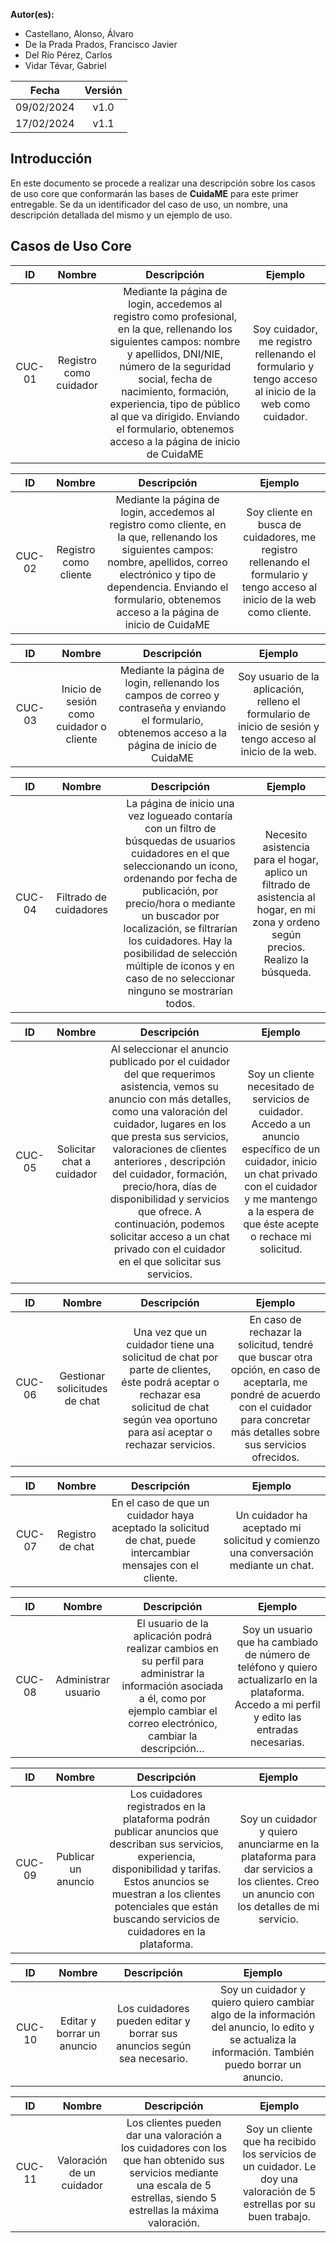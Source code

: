 ﻿**Autor(es):**
- Castellano, Alonso, Álvaro
- De la Prada Prados, Francisco Javier
- Del Río Pérez, Carlos
- Vidar Tévar, Gabriel


|**Fecha**|**Versión**|
| :-: | :-: |
|09/02/2024|v1.0|
|17/02/2024|v1.1|







## Introducción
En este documento se procede a realizar una descripción sobre los casos de uso core que conformarán las bases de **CuidaME** para este primer entregable. Se da un identificador del caso de uso, un nombre, una descripción detallada del mismo y un ejemplo de uso.

## Casos de Uso Core


|**ID**|**Nombre**|**Descripción**|**Ejemplo**|
| :-: | :-: | :-: | :-: |
|CUC-01|Registro como cuidador|Mediante la página de login, accedemos al registro como profesional, en la que, rellenando los siguientes campos:  nombre y apellidos, DNI/NIE, número de la seguridad social, fecha de nacimiento, formación, experiencia, tipo de público al que va dirigido. Enviando el formulario, obtenemos acceso a la página de inicio de CuidaME|Soy cuidador, me registro rellenando el formulario y tengo acceso al inicio de la web como cuidador.|



|**ID**|**Nombre**|**Descripción**|**Ejemplo**|
| :-: | :-: | :-: | :-: |
|CUC-02|Registro como cliente|Mediante la página de login, accedemos al registro como cliente, en la que, rellenando los siguientes campos: nombre, apellidos, correo electrónico y tipo de dependencia. Enviando el formulario, obtenemos acceso a la página de inicio de CuidaME|Soy cliente en busca de cuidadores, me registro rellenando el formulario y tengo acceso al inicio de la web como cliente.|








|**ID**|**Nombre**|**Descripción**|**Ejemplo**|
| :-: | :-: | :-: | :-: |
|CUC-03|Inicio de sesión como cuidador o cliente|Mediante la página de login, rellenando los campos de correo y contraseña y enviando el formulario, obtenemos acceso a la página de inicio de CuidaME|Soy usuario de la aplicación, relleno el formulario de inicio de sesión y tengo acceso al inicio de la web.|


|**ID**|**Nombre**|**Descripción**|**Ejemplo**|
| :-: | :-: | :-: | :-: |
|CUC-04|Filtrado de cuidadores|La página de inicio una vez logueado contaría con un filtro de búsquedas de usuarios cuidadores en el que seleccionando un icono, ordenando por fecha de publicación, por precio/hora o mediante un buscador por localización, se filtrarían los cuidadores. Hay la posibilidad de selección múltiple de iconos y en caso de no seleccionar ninguno se mostrarían todos.|Necesito asistencia para el hogar, aplico un filtrado de asistencia al hogar, en mi zona y ordeno según precios. Realizo la búsqueda.|



|**ID**|**Nombre**|**Descripción**|**Ejemplo**|
| :-: | :-: | :-: | :-: |
|CUC-05|Solicitar chat a cuidador|Al seleccionar el anuncio publicado por el cuidador del que requerimos asistencia, vemos su anuncio con más detalles, como una valoración del cuidador, lugares en los que presta sus servicios, valoraciones de clientes anteriores ,  descripción del cuidador, formación, precio/hora, días de disponibilidad  y servicios que ofrece. A continuación, podemos solicitar acceso a un chat privado con el cuidador en el que solicitar sus servicios. |Soy un cliente necesitado de servicios de cuidador. Accedo a un anuncio específico de un cuidador, inicio un chat privado con el cuidador y me mantengo a la espera de que éste acepte o rechace mi solicitud. |

|**ID**|**Nombre**|**Descripción**|**Ejemplo**|
| :-: | :-: | :-: | :-: |
|CUC-06|Gestionar solicitudes de chat|Una vez que un cuidador tiene una solicitud de chat por parte de clientes, éste podrá aceptar o rechazar esa solicitud de chat según vea oportuno para así aceptar o rechazar servicios.|En caso de rechazar la solicitud, tendré que buscar otra opción, en caso de aceptarla, me pondré de acuerdo con el cuidador para concretar más detalles sobre sus servicios ofrecidos.|


|**ID**|**Nombre**|**Descripción**|**Ejemplo**|
| :-: | :-: | :-: | :-: |
|CUC-07|Registro de chat|En el caso de que un cuidador haya aceptado la solicitud de chat, puede intercambiar mensajes con el cliente.|Un cuidador ha aceptado mi solicitud y comienzo una conversación mediante un chat.|


|**ID**|**Nombre**|**Descripción**|**Ejemplo**|
| :-: | :-: | :-: | :-: |
|CUC-08|Administrar usuario|El usuario de la aplicación podrá realizar cambios en su perfil para administrar la información asociada a él, como por ejemplo cambiar el correo electrónico, cambiar la descripción…|Soy un usuario que ha cambiado de número de teléfono y quiero actualizarlo en la plataforma. Accedo a mi perfil y edito las entradas necesarias.|


|**ID**|**Nombre**|**Descripción**|**Ejemplo**|
| :-: | :-: | :-: | :-: |
|CUC-09|Publicar un anuncio|Los cuidadores registrados en la plataforma podrán publicar anuncios que describan sus servicios, experiencia, disponibilidad y tarifas. Estos anuncios se muestran a los clientes potenciales que están buscando servicios de cuidadores en la plataforma.|Soy un cuidador y quiero anunciarme en la plataforma para dar servicios a los clientes. Creo un anuncio con los detalles de mi servicio. |


|**ID**|**Nombre**|**Descripción**|**Ejemplo**|
| :-: | :-: | :-: | :-: |
|CUC-10|Editar y borrar un anuncio|Los cuidadores pueden editar y borrar sus anuncios según sea necesario.|Soy un cuidador y quiero quiero cambiar algo de la información del anuncio, lo edito y se actualiza la información. También puedo borrar un anuncio.|



|**ID**|**Nombre**|**Descripción**|**Ejemplo**|
| :-: | :-: | :-: | :-: |
|CUC-11|Valoración de un cuidador|Los clientes pueden dar una valoración a los cuidadores con los que han obtenido sus servicios mediante una escala de 5 estrellas, siendo 5 estrellas la máxima valoración.|Soy un cliente que ha recibido los servicios de un cuidador. Le doy una valoración de 5 estrellas por su buen trabajo.|


